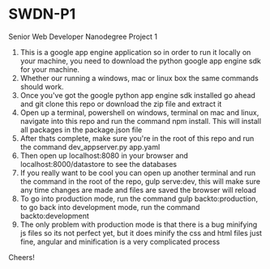# SWDN-P1
Senior Web Developer Nanodegree Project 1

1. This is a google app engine application so in order to run it locally on your machine, you need to download the python google app engine sdk for your machine. 
2. Whether our running a windows, mac or linux box the same commands should work.
3. Once you've got the google python app engine sdk installed go ahead and git clone this repo or download the zip file and extract it
4. Open up a terminal, powershell on windows, terminal on mac and linux, navigate into this repo and run the command npm install. This will install all packages in the package.json file
5. After thats complete, make sure you're in the root of this repo and run the command dev_appserver.py app.yaml
6. Then open up localhost:8080 in your browser and localhost:8000/datastore to see the databases
7. If you really want to be cool you can open up another terminal and run the command in the root of the repo, gulp serve:dev, this will make sure any time changes are made and files are saved the browser will reload
8. To go into production mode, run the command gulp backto:production, to go back into development mode, run the command backto:development
9. The only problem with production mode is that there is a bug minifying js files so its not perfect yet, but it does minify the css and html files just fine, angular and minification is a very complicated process

Cheers!
